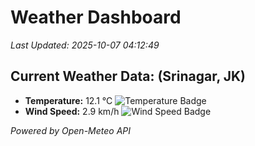 
# Weather Dashboard

_Last Updated: 2025-10-07 04:12:49_

## Current Weather Data: (Srinagar, JK)
- **Temperature:** 12.1 °C ![Temperature Badge](https://img.shields.io/badge/Temperature-Low%20Temp-blue)
- **Wind Speed:** 2.9 km/h ![Wind Speed Badge](https://img.shields.io/badge/Wind%20Speed-Light%20Wind-blue)

*Powered by Open-Meteo API*
